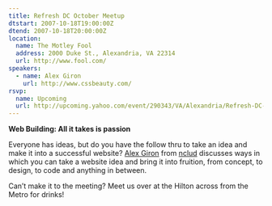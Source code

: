 ```yaml
---
title: Refresh DC October Meetup
dtstart: 2007-10-18T19:00:00Z
dtend: 2007-10-18T20:00:00Z
location:
  name: The Motley Fool
  address: 2000 Duke St., Alexandria, VA 22314
  url: http://www.fool.com/
speakers:
  - name: Alex Giron
    url: http://www.cssbeauty.com/
rsvp:
  name: Upcoming
  url: http://upcoming.yahoo.com/event/290343/VA/Alexandria/Refresh-DC-October-meetup/The-Motley-Fool/
---
```


**Web Building: All it takes is passion**

Everyone has ideas, but do you have the follow thru to take an idea and make it into a successful website? [Alex Giron](http://www.cssbeauty.com/) from [nclud](http://nclud.com/) discusses ways in which you can take a website idea and bring it into fruition, from concept, to design, to code and anything in between.

Can’t make it to the meeting? Meet us over at the Hilton across from the Metro for drinks!